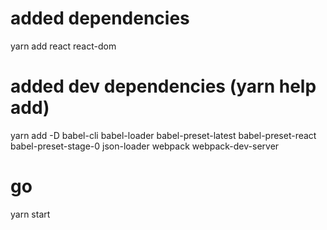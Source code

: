 added dependencies
==================
yarn add react react-dom

added dev dependencies (yarn help add)
======================================
yarn add -D babel-cli babel-loader babel-preset-latest babel-preset-react babel-preset-stage-0 json-loader webpack webpack-dev-server

go
==
yarn start
